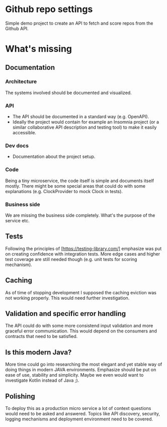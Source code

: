 # Github repo settings

Simple demo project to create an API to fetch and score repos from the Github API.

# What's missing

## Documentation

### Architecture

The systems involved should be documented and visualized.

### API

* The API should be documented in a standard way (e.g. OpenAPI). 
* Ideally the project would contain for example an Insomnia project (or a similar collaborative API description and testing tool) to make it easily accessible.

### Dev docs

* Documentation about the project setup.

### Code

Being a tiny microservice, the code itself is simple and documents itself mostly. There might be some special areas that could do with some explanations (e.g. ClockProvider to mock Clock in tests).

### Business side

We are missing the business side completely. What's the purpose of the service etc.

## Tests

Following the principles of [https://testing-library.com/] emphasize was put on creating confidence with integration tests.
More edge cases and higher test coverage are still needed though (e.g. unit tests for scoring mechanism).

## Caching

As of time of stopping development I supposed the caching eviction was not working properly. This would need further investigation.

## Validation and specific error handling

The API could do with some more consistend input validation and more graceful error communication. This would depend on the consumers and contracts that need to be satisfied.

## Is this modern Java?

More time could go into researching the most elegant and yet stable way of doing things in modern JAVA environments. Emphasize should be put on ease of use, stability and simplicity. Maybe we even would want to investigate Kotlin instead of Java ;).

## Polishing

To deploy this as a production micro service a lot of context questions would need to be asked and answered. Topics like API discovery, security, logging mechanisms and deployment environment need to be covered.
